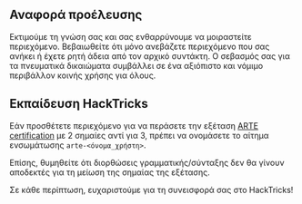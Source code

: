 ## Αναφορά προέλευσης
Εκτιμούμε τη γνώση σας και σας ενθαρρύνουμε να μοιραστείτε περιεχόμενο. Βεβαιωθείτε ότι μόνο ανεβάζετε περιεχόμενο που σας ανήκει ή έχετε ρητή άδεια από τον αρχικό συντάκτη. Ο σεβασμός σας για τα πνευματικά δικαιώματα συμβάλλει σε ένα αξιόπιστο και νόμιμο περιβάλλον κοινής χρήσης για όλους.

## Εκπαίδευση HackTricks
Εάν προσθέτετε περιεχόμενο για να περάσετε την εξέταση [ARTE certification](https://training.hacktricks.xyz/courses/arte) με 2 σημαίες αντί για 3, πρέπει να ονομάσετε το αίτημα ενσωμάτωσης `arte-<όνομα_χρήστη>`.

Επίσης, θυμηθείτε ότι διορθώσεις γραμματικής/σύνταξης δεν θα γίνουν αποδεκτές για τη μείωση της σημαίας της εξέτασης.

Σε κάθε περίπτωση, ευχαριστούμε για τη συνεισφορά σας στο HackTricks!
